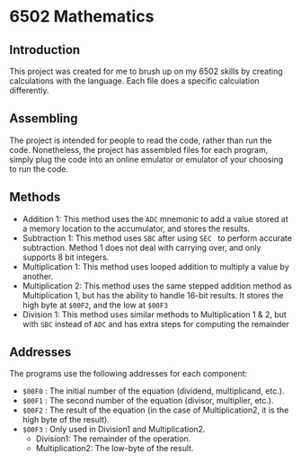 # 6502 Mathematics
## Introduction
  This project was created for me to brush up on my 6502 skills by creating calculations with the language. Each file does a specific calculation differently.
## Assembling
  The project is intended for people to read the code, rather than run the code. Nonetheless, the project has assembled files for each program, simply plug the code into an online emulator or emulator of your choosing to run the code.

## Methods
 - Addition 1: This method uses the `ADC` mnemonic to add a value stored at a memory location to the accumulator, and stores the results.
 - Subtraction 1: This method uses `SBC` after using `SEC ` to perform accurate subtraction. Method 1 does not deal with carrying over, and only supports 8 bit integers.
 - Multiplication 1: This method uses looped addition to multiply a value by another.
 - Multiplication 2: This method uses the same stepped addition method as Multiplication 1, but has the ability to handle 16-bit results. It stores the high byte at `$00F2`, and the low at `$00F3`
 - Division 1: This method uses similar methods to Multiplication 1 & 2, but with `SBC` instead of `ADC` and has extra steps for computing the remainder

## Addresses
  The programs use the following addresses for each component:
 - `$00F0` : The initial number of the equation (dividend, multiplicand, etc.).
 - `$00F1` : The second number of the equation (divisor, multiplier, etc.).
 - `$00F2` : The result of the equation (in the case of Multiplication2, it is the high byte of the result).
 - `$00F3` : Only used in Division1 and Multiplication2.
   - Division1: The remainder of the operation.
   - Multiplication2: The low-byte of the result.

